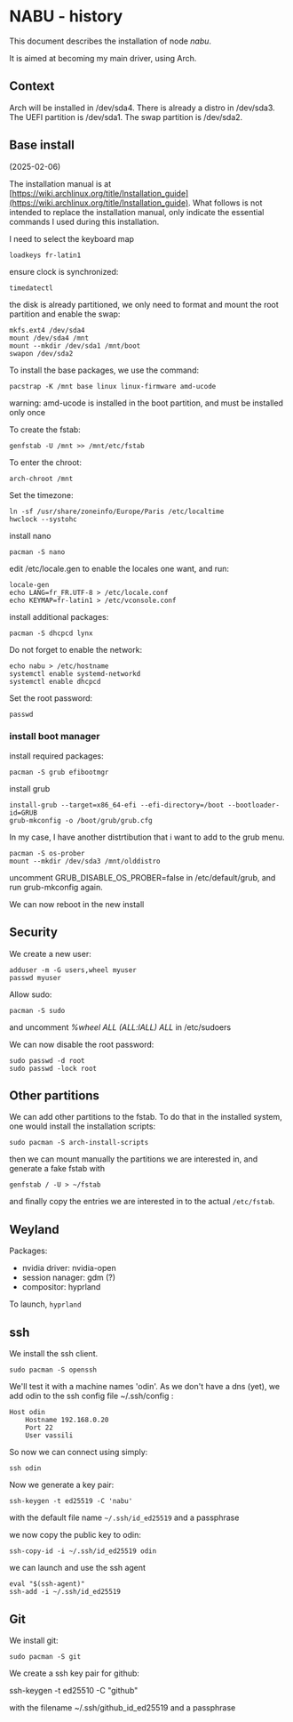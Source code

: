 # NABU - history

This document describes the installation of node *nabu*.

It is aimed at becoming my main driver, using Arch.

## Context

Arch will be installed in /dev/sda4. There is already a distro in /dev/sda3. The UEFI partition is /dev/sda1. The swap partition is /dev/sda2.

## Base install

(2025-02-06)

The installation manual is at [https://wiki.archlinux.org/title/Installation_guide](https://wiki.archlinux.org/title/Installation_guide). 
What follows is not intended to replace the installation manual, only indicate the essential commands I used during this installation.

I need to select the keyboard map

    loadkeys fr-latin1

ensure clock is synchronized:

    timedatectl

the disk is already partitioned, we only need to format and mount the root partition and enable the swap:

    mkfs.ext4 /dev/sda4
    mount /dev/sda4 /mnt
    mount --mkdir /dev/sda1 /mnt/boot
    swapon /dev/sda2
   
To install the base packages, we use the command:

    pacstrap -K /mnt base linux linux-firmware amd-ucode

warning: amd-ucode is installed in the boot partition, and must be installed only once

To create the fstab:

    genfstab -U /mnt >> /mnt/etc/fstab

To enter the chroot:

    arch-chroot /mnt

Set the timezone:

    ln -sf /usr/share/zoneinfo/Europe/Paris /etc/localtime
    hwclock --systohc

install nano

    pacman -S nano


edit /etc/locale.gen to enable the locales one want, and run:

    locale-gen
    echo LANG=fr_FR.UTF-8 > /etc/locale.conf
    echo KEYMAP=fr-latin1 > /etc/vconsole.conf

install additional packages:

    pacman -S dhcpcd lynx

Do not forget to enable the network:

    echo nabu > /etc/hostname
    systemctl enable systemd-networkd
    systemctl enable dhcpcd

Set the root password:

    passwd

### install boot manager

install required packages:

    pacman -S grub efibootmgr

install grub

    install-grub --target=x86_64-efi --efi-directory=/boot --bootloader-id=GRUB
    grub-mkconfig -o /boot/grub/grub.cfg

In my case, I have another distrtibution that i want to add to the grub menu.

    pacman -S os-prober
    mount --mkdir /dev/sda3 /mnt/olddistro

uncomment GRUB_DISABLE_OS_PROBER=false in /etc/default/grub, and run grub-mkconfig again.


We can now reboot in the new install

## Security

We create a new user:

    adduser -m -G users,wheel myuser
    passwd myuser

Allow sudo:

    pacman -S sudo

and uncomment *%wheel ALL (ALL:lALL) ALL* in /etc/sudoers

We can now disable the root password:

    sudo passwd -d root
    sudo passwd -lock root


## Other partitions

We can add other partitions to the fstab. To do that in the installed system, one would install the installation scripts:

    sudo pacman -S arch-install-scripts

then we can mount manually the partitions we are interested in, and generate a fake fstab with

    genfstab / -U > ~/fstab

and finally copy the entries we are interested in to the actual `/etc/fstab`.


## Weyland

Packages:

* nvidia driver: nvidia-open
* session nanager: gdm (?)
* compositor: hyprland

To launch, `hyprland`


## ssh

We install the ssh client.

    sudo pacman -S openssh

We'll test it with a machine names 'odin'. As we don't have a dns (yet), we add odin to the ssh config file ~/.ssh/config :

    Host odin
        Hostname 192.168.0.20
        Port 22
        User vassili

So now we can connect using simply:

    ssh odin

Now we generate a key pair:

    ssh-keygen -t ed25519 -C 'nabu'

with the default file name `~/.ssh/id_ed25519` and a passphrase

we now copy the public key to odin:

    ssh-copy-id -i ~/.ssh/id_ed25519 odin

we can launch and use the ssh agent

    eval "$(ssh-agent)"
    ssh-add -i ~/.ssh/id_ed25519

## Git

We install git:

    sudo pacman -S git

We create a ssh key pair for github:

   ssh-keygen -t ed25510 -C "github"

with the filename ~/.ssh/github_id_ed25519 and a passphrase



